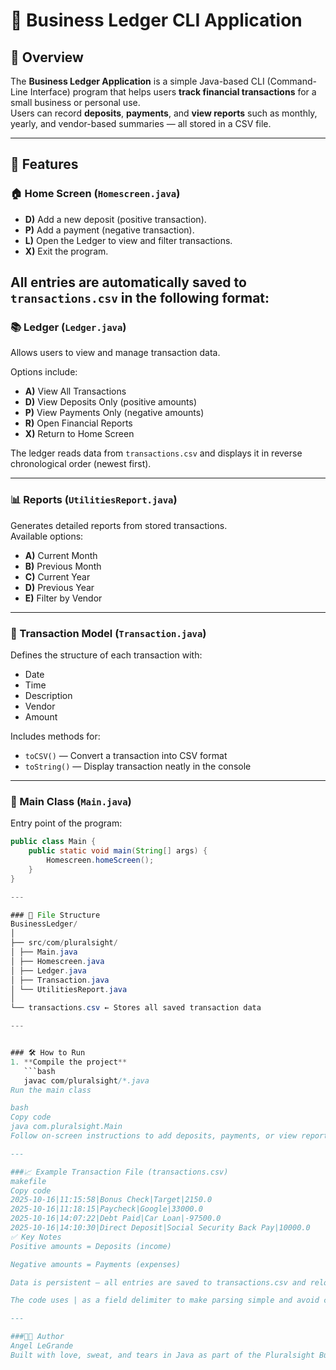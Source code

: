 # 🧾 Business Ledger CLI Application  

## 📘 Overview  
The **Business Ledger Application** is a simple Java-based CLI (Command-Line Interface) program that helps users **track financial transactions** for a small business or personal use.  
Users can record **deposits**, **payments**, and **view reports** such as monthly, yearly, and vendor-based summaries — all stored in a CSV file.  

---

## 🚀 Features  

### 🏠 Home Screen (`Homescreen.java`)
- **D)** Add a new deposit (positive transaction).  
- **P)** Add a payment (negative transaction).  
- **L)** Open the Ledger to view and filter transactions.  
- **X)** Exit the program.  

All entries are automatically saved to `transactions.csv` in the following format:  
---

### 📚 Ledger (`Ledger.java`)
Allows users to view and manage transaction data.  

Options include:  
- **A)** View All Transactions  
- **D)** View Deposits Only (positive amounts)  
- **P)** View Payments Only (negative amounts)  
- **R)** Open Financial Reports  
- **X)** Return to Home Screen  

The ledger reads data from `transactions.csv` and displays it in reverse chronological order (newest first).

---

### 📊 Reports (`UtilitiesReport.java`)
Generates detailed reports from stored transactions.  
Available options:
- **A)** Current Month  
- **B)** Previous Month  
- **C)** Current Year  
- **D)** Previous Year  
- **E)** Filter by Vendor  

---

### 💾 Transaction Model (`Transaction.java`)
Defines the structure of each transaction with:
- Date  
- Time  
- Description  
- Vendor  
- Amount  

Includes methods for:
- `toCSV()` — Convert a transaction into CSV format  
- `toString()` — Display transaction neatly in the console  

---

### 🧠 Main Class (`Main.java`)
Entry point of the program:
```java
public class Main {
    public static void main(String[] args) {
        Homescreen.homeScreen();
    }
}

---

### 📂 File Structure
BusinessLedger/
│
├── src/com/pluralsight/
│ ├── Main.java
│ ├── Homescreen.java
│ ├── Ledger.java
│ ├── Transaction.java
│ └── UtilitiesReport.java
│
└── transactions.csv ← Stores all saved transaction data

---


### 🛠️ How to Run
1. **Compile the project**
   ```bash
   javac com/pluralsight/*.java
Run the main class

bash
Copy code
java com.pluralsight.Main
Follow on-screen instructions to add deposits, payments, or view reports.

---

###📈 Example Transaction File (transactions.csv)
makefile
Copy code
2025-10-16|11:15:58|Bonus Check|Target|2150.0
2025-10-16|11:18:15|Paycheck|Google|33000.0
2025-10-16|14:07:22|Debt Paid|Car Loan|-97500.0
2025-10-16|14:10:30|Direct Deposit|Social Security Back Pay|10000.0
✅ Key Notes
Positive amounts = Deposits (income)

Negative amounts = Payments (expenses)

Data is persistent — all entries are saved to transactions.csv and reloaded automatically.

The code uses | as a field delimiter to make parsing simple and avoid commas in text fields.

---

###👨‍💻 Author
Angel LeGrande
Built with love, sweat, and tears in Java as part of the Pluralsight Business Ledger Project.
